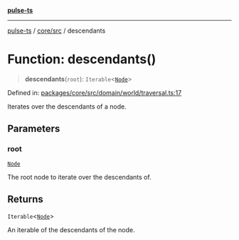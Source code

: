 [**pulse-ts**](../../../README.md)

***

[pulse-ts](../../../README.md) / [core/src](../README.md) / descendants

# Function: descendants()

> **descendants**(`root`): `Iterable`\<[`Node`](../classes/Node.md)\>

Defined in: [packages/core/src/domain/world/traversal.ts:17](https://github.com/jlehett/pulse-ts/blob/a2a18767041a6b69ca4c5f6131d2de266097750e/packages/core/src/domain/world/traversal.ts#L17)

Iterates over the descendants of a node.

## Parameters

### root

[`Node`](../classes/Node.md)

The root node to iterate over the descendants of.

## Returns

`Iterable`\<[`Node`](../classes/Node.md)\>

An iterable of the descendants of the node.
